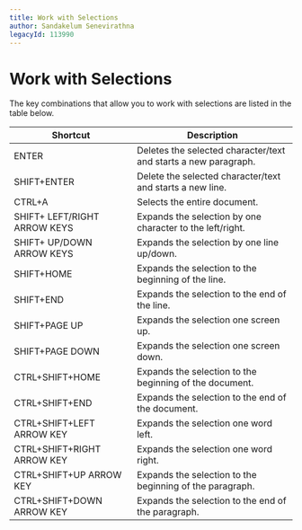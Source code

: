 ```yaml
---
title: Work with Selections
author: Sandakelum Senevirathna
legacyId: 113990
---
```

# Work with Selections
The key combinations that allow you to work with selections are listed in the table below.

| Shortcut | Description |
|---|---|
| ENTER | Deletes the selected character/text and starts a new paragraph. |
| SHIFT+ENTER | Delete the selected character/text and starts a new line. |
| CTRL+A | Selects the entire document. |
| SHIFT+ LEFT/RIGHT ARROW KEYS | Expands the selection by one character to the left/right. |
| SHIFT+ UP/DOWN ARROW KEYS | Expands the selection by one line up/down. |
| SHIFT+HOME | Expands the selection to the beginning of the line. |
| SHIFT+END | Expands the selection to the end of the line. |
| SHIFT+PAGE UP | Expands the selection one screen up. |
| SHIFT+PAGE DOWN | Expands the selection one screen down. |
| CTRL+SHIFT+HOME | Expands the selection to the beginning of the document. |
| CTRL+SHIFT+END | Expands the selection to the end of the document. |
| CTRL+SHIFT+LEFT ARROW KEY | Expands the selection one word left. |
| CTRL+SHIFT+RIGHT ARROW KEY | Expands the selection one word right. |
| CTRL+SHIFT+UP ARROW KEY | Expands the selection to the beginning of the paragraph. |
| CTRL+SHIFT+DOWN ARROW KEY | Expands the selection to the end of the paragraph. |